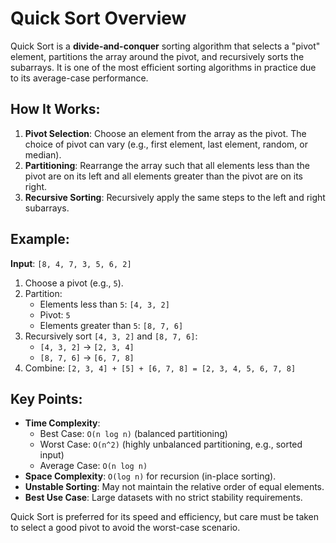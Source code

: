 # Quick Sort Overview

Quick Sort is a **divide-and-conquer** sorting algorithm that selects a "pivot" element, partitions the array around the pivot, and recursively sorts the subarrays. It is one of the most efficient sorting algorithms in practice due to its average-case performance.

## How It Works:
1. **Pivot Selection**: Choose an element from the array as the pivot. The choice of pivot can vary (e.g., first element, last element, random, or median).
2. **Partitioning**: Rearrange the array such that all elements less than the pivot are on its left and all elements greater than the pivot are on its right.
3. **Recursive Sorting**: Recursively apply the same steps to the left and right subarrays.

## Example:
**Input**: `[8, 4, 7, 3, 5, 6, 2]`

1. Choose a pivot (e.g., `5`).
2. Partition:
   - Elements less than `5`: `[4, 3, 2]`
   - Pivot: `5`
   - Elements greater than `5`: `[8, 7, 6]`
3. Recursively sort `[4, 3, 2]` and `[8, 7, 6]`:
   - `[4, 3, 2]` → `[2, 3, 4]`
   - `[8, 7, 6]` → `[6, 7, 8]`
4. Combine: `[2, 3, 4] + [5] + [6, 7, 8] = [2, 3, 4, 5, 6, 7, 8]`

## Key Points:
- **Time Complexity**:
  - Best Case: `O(n log n)` (balanced partitioning)
  - Worst Case: `O(n^2)` (highly unbalanced partitioning, e.g., sorted input)
  - Average Case: `O(n log n)`
- **Space Complexity**: `O(log n)` for recursion (in-place sorting).
- **Unstable Sorting**: May not maintain the relative order of equal elements.
- **Best Use Case**: Large datasets with no strict stability requirements.

Quick Sort is preferred for its speed and efficiency, but care must be taken to select a good pivot to avoid the worst-case scenario.
